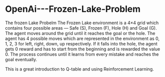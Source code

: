 # OpenAi---Frozen-Lake-Problem
The frozen Lake Probelm
The Frozen Lake environment is a 4×4 grid which contains four possible areas  — Safe (S), Frozen (F), Hole (H) and Goal (G). 
The agent moves around the grid until it reaches the goal or the hole. 
The agent has 4 possible moves which are represented in the environment as 0, 1, 2, 3 for left, right, down, up respectively.
If it falls into the hole, the agent gets 0 reward and has to start from the beginning and is rewarded the value 0. 
The process continues until it learns from every mistake and reaches the goal eventually. 

This is a great introduction to Q-table and using Reinforcement Learning.
